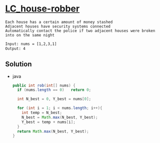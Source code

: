 # [LC_house-robber](https://leetcode.com/problems/house-robber)

```en
Each house has a certain amount of money stashed
Adjacent houses have security systems connected
Automatically contact the police if two adjacent houses were broken into on the same night
```

```txt
Input: nums = [1,2,3,1]
Output: 4
```

## Solution

* java

  ```java
  public int rob(int[] nums) {
    if (nums.length == 0)   return 0;

    int N_best = 0, Y_best = nums[0];

    for (int i = 1; i < nums.length; i++){
      int temp = N_best;
      N_best = Math.max(N_best, Y_best);
      Y_best = temp + nums[i];
    }
    return Math.max(N_best, Y_best);
  }
  ```

